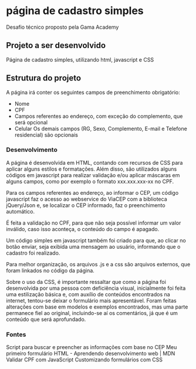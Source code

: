 # página de cadastro simples
Desafio técnico proposto pela Gama Academy

## Projeto a ser desenvolvido
Página de cadastro simples, utilizando html, javascript e CSS

## Estrutura do projeto
A página irá conter os seguintes campos de preenchimento obrigatório:
* Nome
* CPF
* Campos referentes ao endereço, com exceção do complemento, que será opcional
* Celular
Os demais campos (RG, Sexo, Complemento, E-mail e Telefone residencial) são opcionais

### Desenvolvimento
A página é desenvolvida em HTML, contando com recursos de CSS para aplicar alguns estilos e formatações.
Além disso, são utilizados alguns códigos em javascript para realizar validação e/ou aplicar máscaras em alguns campos, como por exemplo o formato xxx.xxx.xxx-xx no CPF.

Para os campos referentes ao endereço, ao informar o CEP, um código javascript faz o acesso ao webservice do ViaCEP com a biblioteca jQuery/Json e, se localizar o CEP informado, faz o preenchimento automático.

É feita a validação no CPF, para que não seja possível informar um valor inválido, caso isso aconteça, o conteúdo do campo é apagado.

Um código simples em javascript também foi criado para que, ao clicar no botão enviar, seja exibida uma mensagem ao usuário, informando que o cadastro foi realizado.

Para melhor organização, os arquivos .js e a css são arquivos externos, que foram linkados no código da página.

Sobre o uso da CSS, é importante ressaltar que como a página foi desenvolvida por uma pessoa com deficiência visual, inicialmente foi feita uma estilização básica e, com auxílio de conteúdos encontrados na internet, tentou-se deixar o formulário mais apresentável.
Foram feitas alterações com base em modelos e exemplos encontrados, mas uma parte permanece fiel ao original, incluindo-se aí os comentários, já que é um conteúdo que será aprofundado.

### Fontes
Script para buscar e preencher as informações com base no CEP [][1]
Meu primeiro formulário HTML - Aprendendo desenvolvimento web | MDN [][2]
Validar CPF com JavaScript [][3]
Customizando formulários com CSS [][4]

[1]: https://viacep.com.br/exemplo/jquery/
[2]: https://developer.mozilla.org/pt-BR/docs/Learn/Forms/Your_first_form
[3]: https://www.devmedia.com.br/validar-cpf-com-javascript/23916
[4]: https://www.devmedia.com.br/customizando-formularios-com-css/37212